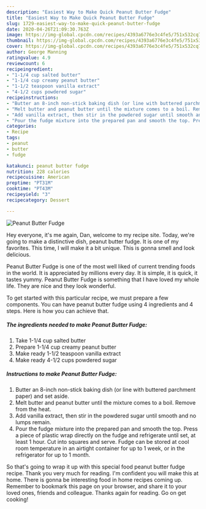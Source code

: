 ```yaml
---
description: "Easiest Way to Make Quick Peanut Butter Fudge"
title: "Easiest Way to Make Quick Peanut Butter Fudge"
slug: 1729-easiest-way-to-make-quick-peanut-butter-fudge
date: 2020-04-26T21:09:30.763Z
image: https://img-global.cpcdn.com/recipes/4393a6776e3c4fe5/751x532cq70/peanut-butter-fudge-recipe-main-photo.jpg
thumbnail: https://img-global.cpcdn.com/recipes/4393a6776e3c4fe5/751x532cq70/peanut-butter-fudge-recipe-main-photo.jpg
cover: https://img-global.cpcdn.com/recipes/4393a6776e3c4fe5/751x532cq70/peanut-butter-fudge-recipe-main-photo.jpg
author: George Manning
ratingvalue: 4.9
reviewcount: 6
recipeingredient:
- "1-1/4 cup salted butter"
- "1-1/4 cup creamy peanut butter"
- "1-1/2 teaspoon vanilla extract"
- "4-1/2 cups powdered sugar"
recipeinstructions:
- "Butter an 8-inch non-stick baking dish (or line with buttered parchment paper) and set aside."
- "Melt butter and peanut butter until the mixture comes to a boil. Remove from the heat."
- "Add vanilla extract, then stir in the powdered sugar until smooth and no lumps remain."
- "Pour the fudge mixture into the prepared pan and smooth the top. Press a piece of plastic wrap directly on the fudge and refrigerate until set, at least 1 hour. Cut into squares and serve. Fudge can be stored at cool room temperature in an airtight container for up to 1 week, or in the refrigerator for up to 1 month."
categories:
- Recipe
tags:
- peanut
- butter
- fudge

katakunci: peanut butter fudge 
nutrition: 228 calories
recipecuisine: American
preptime: "PT31M"
cooktime: "PT43M"
recipeyield: "3"
recipecategory: Dessert

---
```



![Peanut Butter Fudge](https://img-global.cpcdn.com/recipes/4393a6776e3c4fe5/751x532cq70/peanut-butter-fudge-recipe-main-photo.jpg)

Hey everyone, it's me again, Dan, welcome to my recipe site. Today, we're going to make a distinctive dish, peanut butter fudge. It is one of my favorites. This time, I will make it a bit unique. This is gonna smell and look delicious.



Peanut Butter Fudge is one of the most well liked of current trending foods in the world. It is appreciated by millions every day. It is simple, it is quick, it tastes yummy. Peanut Butter Fudge is something that I have loved my whole life. They are nice and they look wonderful.


To get started with this particular recipe, we must prepare a few components. You can have peanut butter fudge using 4 ingredients and 4 steps. Here is how you can achieve that.

<!--inarticleads1-->

##### The ingredients needed to make Peanut Butter Fudge:

1. Take 1-1/4 cup salted butter
1. Prepare 1-1/4 cup creamy peanut butter
1. Make ready 1-1/2 teaspoon vanilla extract
1. Make ready 4-1/2 cups powdered sugar




<!--inarticleads2-->

##### Instructions to make Peanut Butter Fudge:

1. Butter an 8-inch non-stick baking dish (or line with buttered parchment paper) and set aside.
1. Melt butter and peanut butter until the mixture comes to a boil. Remove from the heat.
1. Add vanilla extract, then stir in the powdered sugar until smooth and no lumps remain.
1. Pour the fudge mixture into the prepared pan and smooth the top. Press a piece of plastic wrap directly on the fudge and refrigerate until set, at least 1 hour. Cut into squares and serve. Fudge can be stored at cool room temperature in an airtight container for up to 1 week, or in the refrigerator for up to 1 month.




So that's going to wrap it up with this special food peanut butter fudge recipe. Thank you very much for reading. I'm confident you will make this at home. There is gonna be interesting food in home recipes coming up. Remember to bookmark this page on your browser, and share it to your loved ones, friends and colleague. Thanks again for reading. Go on get cooking!
